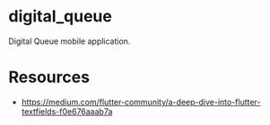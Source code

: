# digital_queue

Digital Queue mobile application.

# Resources

- https://medium.com/flutter-community/a-deep-dive-into-flutter-textfields-f0e676aaab7a